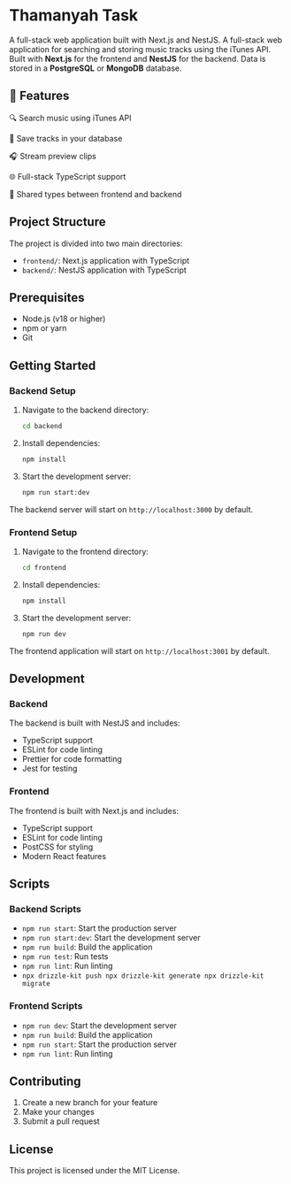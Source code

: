 # Thamanyah Task

A full-stack web application built with Next.js and NestJS.
A full-stack web application for searching and storing music tracks using the iTunes API. Built with **Next.js** for the frontend and **NestJS** for the backend. Data is stored in a **PostgreSQL** or **MongoDB** database.

## 🧱 Features

🔍 Search music using iTunes API

💾 Save tracks in your database

🎧 Stream preview clips

🌐 Full-stack TypeScript support

🧠 Shared types between frontend and backend

## Project Structure

The project is divided into two main directories:

- `frontend/`: Next.js application with TypeScript
- `backend/`: NestJS application with TypeScript

## Prerequisites

- Node.js (v18 or higher)
- npm or yarn
- Git

## Getting Started

### Backend Setup

1. Navigate to the backend directory:
   ```bash
   cd backend
   ```

2. Install dependencies:
   ```bash
   npm install
   ```

3. Start the development server:
   ```bash
   npm run start:dev
   ```

The backend server will start on `http://localhost:3000` by default.

### Frontend Setup

1. Navigate to the frontend directory:
   ```bash
   cd frontend
   ```

2. Install dependencies:
   ```bash
   npm install
   ```

3. Start the development server:
   ```bash
   npm run dev
   ```

The frontend application will start on `http://localhost:3001` by default.

## Development

### Backend

The backend is built with NestJS and includes:
- TypeScript support
- ESLint for code linting
- Prettier for code formatting
- Jest for testing

### Frontend

The frontend is built with Next.js and includes:
- TypeScript support
- ESLint for code linting
- PostCSS for styling
- Modern React features

## Scripts

### Backend Scripts

- `npm run start`: Start the production server
- `npm run start:dev`: Start the development server
- `npm run build`: Build the application
- `npm run test`: Run tests
- `npm run lint`: Run linting
- `npx drizzle-kit push
npx drizzle-kit generate
npx drizzle-kit migrate
`


### Frontend Scripts

- `npm run dev`: Start the development server
- `npm run build`: Build the application
- `npm run start`: Start the production server
- `npm run lint`: Run linting



## Contributing

1. Create a new branch for your feature
2. Make your changes
3. Submit a pull request

## License

This project is licensed under the MIT License.
